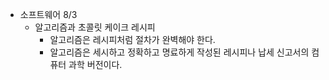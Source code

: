 - 소프트웨어 8/3
    - 알고리즘과 초콜릿 케이크 레시피
        - 알고리즘은 레시피처럼 절차가 완벽해야 한다.
        - 알고리즘은 세시하고 정확하고 명료하게 작성된 레시피나 납세 신고서의 컴퓨터 과학 버전이다.